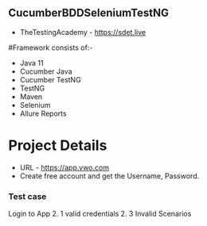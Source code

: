 ## CucumberBDDSeleniumTestNG
- TheTestingAcademy - https://sdet.live

#Framework consists of:-
- Java 11
- Cucumber Java
- Cucumber TestNG
- TestNG
- Maven
- Selenium
- Allure Reports


# Project Details
- URL - https://app.vwo.com
- Create free account and get the Username, Password.

### Test case

Login to App
2. 1 valid credentials
2. 3 Invalid Scenarios
